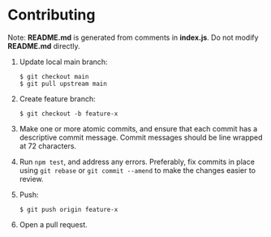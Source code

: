# Contributing

Note: __README.md__ is generated from comments in __index.js__. Do not modify
__README.md__ directly.

1.  Update local main branch:

        $ git checkout main
        $ git pull upstream main

2.  Create feature branch:

        $ git checkout -b feature-x

3.  Make one or more atomic commits, and ensure that each commit has a
    descriptive commit message. Commit messages should be line wrapped
    at 72 characters.

4.  Run `npm test`, and address any errors. Preferably, fix commits in place
    using `git rebase` or `git commit --amend` to make the changes easier to
    review.

5.  Push:

        $ git push origin feature-x

6.  Open a pull request.
